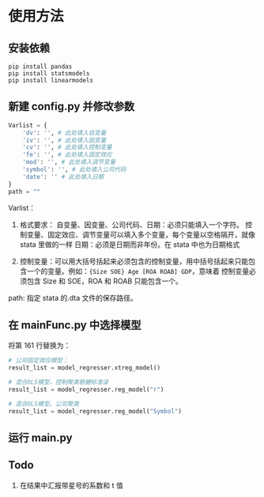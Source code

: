 # 使用方法

## 安装依赖

```
pip install pandas
pip install statsmodels
pip install linearmodels
```

## 新建 config.py 并修改参数

```python
Varlist = {
    'dv': '', # 此处填入自变量
    'iv': '', # 此处填入因变量
    'cv': '', # 此处填入控制变量
    'fe': '', # 此处填入固定效应
    'mod': '', # 此处填入调节变量
    'symbol': '', # 此处填入公司代码
    'date': '' # 此处填入日期
}
path = ""
```

Varlist：

1. 格式要求：
   自变量、因变量、公司代码、日期：必须只能填入一个字符。
   控制变量、固定效应、调节变量可以填入多个变量，每个变量以空格隔开，就像 stata 里做的一样
   日期：必须是日期而非年份。在 stata 中也为日期格式

2. 控制变量：可以用大括号括起来必须包含的控制变量，用中括号括起来只能包含一个的变量。例如：`{Size SOE} Age [ROA ROAB] GDP`，意味着 控制变量必须包含 Size 和 SOE，ROA 和 ROAB 只能包含一个。

path: 指定 stata 的.dta 文件的保存路径。

## 在 mainFunc.py 中选择模型

将第 161 行替换为：

```python
# 公司固定效应模型：
result_list = model_regresser.xtreg_model()

# 混合OLS模型，控制聚类稳健标准误
result_list = model_regresser.reg_model("r")

# 混合OLS模型，公司聚类
result_list = model_regresser.reg_model("Symbol")
```

## 运行 main.py

## Todo

1. 在结果中汇报带星号的系数和 t 值
